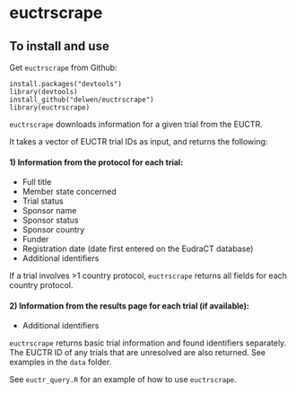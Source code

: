 # euctrscrape

## To install and use

Get `euctrscrape` from Github:

```
install.packages("devtools")
library(devtools)
install_github("delwen/euctrscrape")
library(euctrscrape)
```

`euctrscrape` downloads information for a given trial from the EUCTR.

It takes a vector of EUCTR trial IDs as input, and returns the following:

#### 1) Information from the protocol for each trial:
- Full title
- Member state concerned
- Trial status
- Sponsor name
- Sponsor status
- Sponsor country
- Funder
- Registration date (date first entered on the EudraCT database)
- Additional identifiers

If a trial involves >1 country protocol, `euctrscrape` returns all fields
for each country protocol.

#### 2) Information from the results page for each trial (if available):
- Additional identifiers

`euctrscrape` returns basic trial information and found identifiers separately.
The EUCTR ID of any trials that are unresolved are also returned. See examples
in the `data` folder.

See `euctr_query.R` for an example of how to use `euctrscrape`.
